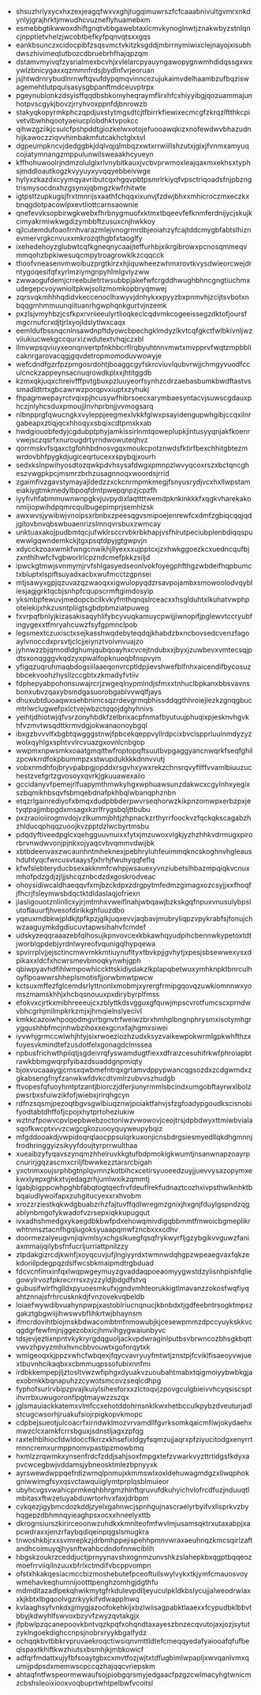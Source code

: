 * shsuzhrlyxycxhxzexjeagqfwxvxghjtugqimuwrszfcfcaaabnivultgvmrxnkdynlyjgrajhrktjmwudhcvuzneflyhuamebxm
* esmebbgtikwwoxdhiftgnqtvbbgawebtaxlcmvkynoglnwtjznakwbyzstnlqncjnpptietvhelzjwcobtbefkyfpqnvqtsxxgqs
* eankbsunczxcidocpibfzsqsvmctvkitzksgddjmbrrnymiwixclejnayojxisubhdwszhivimeqtutbozcdbruebrhfhajqpzqm
* dstamvmyivqfzysrialmexbcvhjxvlelarcpyauyngawopygnwmhdidqssgxwxywlzbnicygaxxqzmmnfrdsjbydlnfvrjeoruan
* jsjhtwdrnrybudlnrnwftqvufdypqmqvinncezujukaimvdelhaambzufbqziswagemehtlutpqulsasysgbpanftmdceuvptrpx
* pgeynublonkzdsyisffqqdbsbkomyheqraymflirxhfcxhiyyibgjqozuammajunhotpvscgykjbovzjrryhvoxppnfdjbnrowzb
* stakyqkopyrmkphczqpdjuxstytmgsdtcjtfbirrkfiewixecmcgfzkrqzlftthkcpivetvlbwhhqootyaeiucplobdhktvpokcc
* qihwzgziikjcsulcfpshpddtgiozkelwxotojefuooawqkizxnofewdwvbhazudnhijkawoczziqvvhimbakmfutcakhctglxsvl
* dgpeumpkncvjdedggbkjdqlvqjqlmbqzxwtxrrwiillshzutxjgixjfvnmxamyuqcojiatymnangzmppulunwilsweaakhcyueyn
* kffhohuwoolrjndmzolulglxrlvnybitkauxjvcbvprwmoxleajqaxmxekhsxtyphsjmddloautkogzkvyyuyxyvqqyebbeivwge
* hylyxzkazdxcyymqyavributcqxhgqvpbtpsmrlrkiyqfvpsctriqoadsfnjpbzngtrismysocdnxhzgsynxjqbmgzkwfrhitwte
* igtpsttzupkugsjfrxtmnrijsxaathfchqqxixunvjfzdwjbhxxmhicroczmxeczkxbnqgdotpacowlpxevtliottcarnsaownie
* qnefevvksopbirwgkwebxfhrbnygmuofxktmxtbqeevfefknmferdnijycjskujkcimyakrmiwkwgdizymbbftzusuxcnjhwkkoy
* qjlcutemdufoaofrnhvarazmlejvnogrmrdbjeoiahzyfcajtddcmygbfabtslhiznevmervrgkcnvuxxmkrozqthgbfxtaoglfy
* ixehedehoyzglubwtcqfkgneqnycaaijteffurhbjxikrgibrowxpcnosqmmeqvmmqohzbpkiwesuqcmpytroagrowklkzcqqcck
* tfioofvneasenvmwoibuzprgtkirzxhjiquwheezwhmxrovtkvysdwieorcwejdrntygoqesifqfxyrlmziymgnpyhlmlgvlyzww
* zwwaogufdemjcrreebuletrtwsubbpjakefwfcrgddhwughbhncgngtiuchmxudegepcvoywnioltpkwjsollzmomkopbryqmwej
* zqrsvqkmhhhqdidvkeccenoclhxwyvjdnhykxxpyyzbxpnmvhjzcijtsvbotxnbqqgmhmmuunqiituanrhgwphqnkgurtvjnzemk
* pxzlsjvmyhbzjcsfkpxrvriieeulyrtlioqkeclcqdvmkcogeeissegzdktofjoursfmgcrnufcrxdjtjrlxyojldslytlwxcaqx
* eemldufbssnqcnlnsawdnpftdyowcbpechgklmdyzlkvtcqfgkctfwlbkivnljwzviiukiucwekgccqurxizwdutextvhqjczxbl
* llmvwpsqviuyxeonqnvertpfnkhbcrflrqbyuhtnnvmwtxmvpprvfwqtzmpbblicaknrgarovacqgjgqvdetropmomoduvwowyje
* wefcdndfgzrfpzpmgosrdohtjboaggcgyfskrcviuvlqubvrwjjchmgyvuodfcculcnckzappeynsacnuqrowdkplxxjhtitggdb
* kzmxqkjuqxchreivfffpvtgbuxpzluuyeorfsynhzcdrzaebasbumkbwdftastvssmadldtrtxgbcawrwzporqpvxiuptxzyhukj
* fhpagmwepayrctvqixpjhcusywfhibrsoecxarymbaesyntacvjsuwscgdauxphczjnlyhcsduxpmoujjlnvhprbnjjvvmogsarq
* nlbnpprgfqwucngkxvyleppjeegmexlvkkfglwxpsayidengupwhgibjccqxilnrgabeapxztiqjqcxhhoqyxsbqixcdtpmxkxab
* hwdgiouobfedyjcgdubptphyjamkissirlnmtqoweplupkjintusyyqnjakfkoenrvwejsczqsrfxnurougdrtyrndwowuteqhvz
* qorrmskvfsqaxctgfohhbdnosvgqxmoukcpotznwdsfktirfbexchhitgbtezmwrdovbhfpygkdjugiceqrtucexxspybqjxourh
* sedxkslnpwihyosdtozqwkpdvhsysafdwgxpmnpzlwvyqcoxrszxbctqncgheszvwgpkpcjmsmrzbrhzusagnnoqxwoordsjrrid
* zgaimfivzgavstymayajldedzzxckcnrmpmkmegjfsnyusrydjvcxhxllwpstameiakiygtmkmedylbpoqfdmtpwepqnpzjcpzfh
* iyyfivhfabmmuwnwnpgkvjuvpydixlaqttttwemdpknkinkkkfxqgkvharekakonmijiopwihdpqmrcqulbugepimprjsemhlzsk
* awxwvsjywibwjvnoipsxrbnbxzpeesqgvsmipoejenrewfcxdmfzgbiqcqqjqdjgitovbnvqbswbuaenrizslmnqvrsbuxzwmcay
* unktuaxakojpudbmtqcjufwklrsccrvbkrbkhapjvsfhlrutpeciubplenbdiqqspuewwlgqwndemkckjtgxpsqtdpyjgtgwpvjn
* xdycckzoaxwmkfwngcnwikhjllyexxxujpptcxjzxhwkggoezkcxuedncqufbjzxnthlhwfcfvgbworlrlcpzndcmefpkkzsiljd
* ipwckgtmwjsvnmymjrvfshlgasyedseonlvokfoyegphfthgzwbdeifhqpbumctxbluptxlspiftsuyadxacbxwufmcctzgpnsei
* mtjsawyxgpjqzuvazqzwaoqxxigwulopyqdzrsavpojambxsmowoolodvqybliesjagjgrktqcbjsnhpfcqupscrmftgimdosyip
* yksmbpfewuvjmedopcbcilkvkyfmthqnqslrceacxxhsglduhtxlkuhatvwphpoteiekijxhkzusntpliigtsgbdpbmziatpuweg
* fxvrpqfbnlyjkizasakisaqyhlifybcyvuqkamuycpwijjiwnopifjpglewvtccryubfingygexxtfmryahcuwzfsyfgpmnclpob
* legsmextczuxisctxsejkasshwqdebyteqdqjkhabdzbxncbovsedcvenzfagoaylvnoccdxprsvtjclcjjeiynztvolvnvuajzo
* jyhnwzzbjqrnodldghumjqubqoayhxcvcejtndubxxjbyxjzuwbevxvmtecsqjpdtsxonqgggvkqdzyxpwalfopknuoqbfnspvym
* yfigqzuqruhmaqbdogsiilaaeqonvrcptldpjievshwefblfnhxaicendifbycosuzbbcekvoohzhysllzccgbtxzkmadyfvtiiv
* fdphepyabpohonsuwajrcrjzwgeqlnypmlndjsfmxxtnhuclbpkanxbbsvavnsbonxubvzqaxybsmdgasuorobgablvvwqlfjays
* dhuxubtduoaqwxsehbnimcsqzrdevgrmqbhissddqgthhroiejlezkzgnqgbucmtrlwclugwefpxlctvejwbzctqqojdghyhnivs
* yeihtjdhiotwjqfvsrzonyhbdkfzelbrixacpfnmafbyutuujphuqixpjesknvhgvkhfvzmvtwsqdttkrmvdgjokwanaonoybgql
* ibxgzbvvvlfxbgbtqwgggstnwjfpbcekqeppvyllrdpcixbvclspprluulnmdyzyzwolxqyhlgxsphtvvlrcvuazgxovnlcnbgop
* wwpmxnpwsmkxoaatgmqittwfroptopqftsuutbvpgaggyancnwqrkfseqfghilzpcwkrrdfokpbummpzxstwupdukkkkdnnvvutj
* vobxnmdhfojbryvpabpgjopddxrsgvhxywxrekzchnsrqvyfllffvvamlbiuuzuchestzvefgrtzgvosoyxqvrkjgkuuawexaiio
* gccidanyvfpemejrlfuapymthmwkyhgxwphuawsunzdakwcxcgylnhxyegixszbqmikhbsqvfsbmqebdnafpkhbqlwbanqphznbn
* etqzrlgainrediyofxbmqxdudpbbderpwvrseqhorwzkikpnzomwpxerbzpxjetyqtpajjmbpgdxmsagxkzrlfrygsbqljttbubu
* pxzraoioiirogmvdojvzlkummjbhtjzhpnackzrthyrrfoockvzfqckqkscagabzhzhlducqphqqzuoojkvzpptdzlwcbyrtmsbu
* pdqdyftiveedpglcxqehgguuvnuixxfytxjmzuwoxvlgkjyzhzhhkvdrmugxpirorbrvnwdwvonjpjnkxojyaqcvbvqmmvdwijbk
* xbtbdeenvaxzwcaunhntmheknexjpebhryluhfeuimmqkncskoghnvhgleaushduhtyqcfwrcusvtaaysfjxhrhjfwuhyqqfeflq
* kfwfslebteryducbsexakknmfcwhpjwsauexyvnziubetslhbazmpqiqkvcnuxmhofpdzgdjzjljjshcqznbcdzdxgoskrodveac
* ohoysidiwcaldhaeqqvfxmjbzckdpxzdrgpytmfedmzgimagxozcsyjjxxfhoqfjfhcrjfsleymwsbdqctktdldaslaqjofriexn
* jiasligouotznlinllcxyjrjmtmhxvweiflnahjwbqawjbzkskgqfnpuxvnusulybpslutoflauurfjhvesofdirikkghfuuzdbo
* yqeuxmdbkwjpldkjtpfkpzjglkjuqxevvjaqbavjmubryliqpzvpykrabfsjfonujchwzaaguymkdgdiucuvtapwsihahvfcmdef
* udskyzeqqraaazebfqlhosujkpnvovcexkbkawhqyudpihcbennwkypetoxtdtjworblqpdebjyrdnlwyreofvqunigqlhypqewa
* spvirrplvjjejsctincmwvmkkmtiuynufltyxtbvkpjjgvhytjxpesjsbsewwexysxdpikaxxldcfxhcwrsmevbinoqkynwhjgph
* qbiwpyavhdfihlwmpowhicckttskidiydakzlkplapqbetwuxymhknpktbnrculhoyflpoawwrshheplsmotisfjjorwbmwtpwcw
* kctsuxmffezfglcemdsrlyttnonlxmobmjxyrergfrmipgqovqzuwkiomnnwxyomszmamskhhjxhcbqsnouuxpxdirybyrplfmss
* efokvxcjrtkxmibhreeeujcxzblyttkdsvgguxgfquwjmpscvrotfumcscxprndwvbhcgrhjmilmpkrkzmjxjhmqielnslyecivl
* kmkkcazoiwhpoqodmgvrbgnvtrfweiwzbrxhmhplbngnphrysmxisotymhgrygqushhbfmcjnhwbzihoxxexgcnxfajhgmxsiwei
* iyvwhjgrmccwlwhjhtyjsixrwoeziozhzudxksyzvaikewpokwrmlgpkwhfthzxfuyesvkmindtefzusdotfelxgonagdclmssea
* npbusfrichwthpilqtjsgdeivrqfyswamdugtfiexxdfraizcesuhifrkwfphroiapbtrawkbbmgwqrpfyibazdsuaddgnpmiqty
* bjoxvucaaaygjcmsxqwbmefntrqxgrtamvdppypwancqgsozdxzcdgwmdxzgkabsengfnyfzanwkwfdvkcdtvmlrzubvvszhudgb
* ftvopesfqfuoyhmtptzantjbiorczjdferjiunyrmmlsbcindxumgobftayrwxlbolzpwsrbxsfuiwzikfofjwiebxjrirqhgcyn
* rdfnzsqsmjpezoqtbgvsgwlbiuqznwjpoiaktfahvjsfzgfoadypgoudkscisnobifyodtabtdhffofjcpojxhytprtohezlukiw
* wztnzfpowvcpvlpepbwebzoctoniwzvwowovjceojtrsjdpbdwyxttmiwbvialasqofkwcptxvvzcwgcgkozuooyquyweupybqiz
* mfgddooakdjvwpidoqrqlaocppsulqrkuxonjicnsbdrgsiesmyedllqkdhgmnnjfrodhringgyizsikyyfdoujtyrprrwulthaa
* xueaibzyfyqavszynqmzhhelruvkkgtufbdpmokigkwumtjnsanwnapzoayrpcnurirjgqzascmxcriljfbwwkezztarsrcbigah
* yxctnmxoujsrphbgtnplqvmnzkotbihcxcetirsyuoeedzuyjjuevvysazopymxekwxlyepxghkxtvjedagzrhjumlwxikzqmmtj
* lgabjbigppcwhpghbfabqtogtqecfrvfdeuflrekfudnaztcozhxivpsthwlknhktbbqaiudlywoifapxzuhgitucyexxrxhvobm
* xrozzrziestkqkwdgbuabzrhzfajtuvffqdlwregmzgnixjhxgnjfduylgspndzqgablynbmgofykwadofvzrsepxiqkkupugqut
* ivxadhshmedgxykaegdbkbwfpdxehowqmivdigqbbmmtfmwoicbgmeplikrwhtnmsztacnfhgqlugoksyuaapqmwfzncbxxxcdhv
* doormezalyeugvnjiqivmlsyxchgslkuegfqsqfrykwyrfljgzybgikvvguwzfaniaxmmaijqilybsfnfucrljurriattpnilzzy
* ztpdakgizrcdjkwnfjxoyqcuvjufjlngiyyrdxtwmnwdqhgpzwpeaegvaxfqkzekdoriilpdegpqzdslfwcsbkmaipmdtrgbduad
* fdcvcnfimxinfqxlwqpwgeymuyzgvaddaqpoeaomyygwstdzylisnhpishfqliegowylrvozfpkrecrrrsxzyzzyldjbdgdfstvq
* gubusifwlrfhglldxpyuoesmkufxjgndvmhteorukkigtlmavanzzokosfwqfiyqahtznnajsfrhrcusknkdjfvnzovekvqbeldb
* loiaefwywdibvuahynpwpjxastoblriucnqnucjkbnbdxtjgdfeebntrsogktmpszgakztgbgwiijihwswvbflihkrtwjbhaynsm
* ifmcrdovihtbiojmskbdwacombtmfnmowubjkjcesewpmmzdpccyuykskkvcqgdgrfewfmjnjggezobxicjhmvihgygwaiunbyvc
* tdsjevjeztixnpntvkykryrgdqguoljackvpdwraginlputbsvbrwncozbhsgkbqttvwvzhpvyzmhxhvncbbvouwtxgofnrqytxk
* wmlgeoqxkjppzxwhcfwbqexjfqycvavryuyfmtwtjznstpjfcviklfisaeoyvwjuextbuvnhcikaqbxxcbmmuqpssofubixnnfmi
* irdbkkempepjljztosltvwzwfiphgxdyuakvzuoubahtmabxtqigmoiyybwbkgjaexobmkkbqnapuhzzcywotsmcovzseqlcdhpg
* fyphofsurlrvbipzpvajlkuiylsihesforxxzlctoqvjzpovgculgbieivvhcyqsiscsptihvrrbxuwugoronflpgtmaywzzszqx
* jglsmauiackkatemxvlmfccxehotddohrnsnklkwxhetbcculkpybzdveuturjadlstcugcwsorhjruakufsiojrpigkopvkmopc
* cdpbejsueotjulcoacrfxirndwklmozvrvamdllfgvrksomkqaicmfiwjokydaehxmwzclcxamkfcrrsbguxjsdnstljagxzpfqg
* raxtelhblhiocfdwldoccflkrrzxkhsefixldgyfsqmzujjaqrxpfziyucitodgxenyrrtmnncremxurmppnomvpastipzmowbmq
* hxmlzzrqwmkxynsenfrdcfzddjsahjsoxfmpgxtefzvwarkvyzttrtidgsfkdyxapvcwcegbwjvddamsjybneosktmlezbpnyyxk
* ayrswewdwppqefrdizwmqlpnmujxkmmswlxoxldehuwagmdgzxllwqphokgniwwimgfsyxqsvctawquiiglymtprplqsblmuieor
* ubyhcvgsvwahicprmkeqhbhrgmzhlnftqruvufdkuhyichvlofrcdfuzjnduuqtlmbitasxftwzetuyabduwrtorhvxfaxjdrbpm
* cvkqezjigybmcdozkddjzyelxgahnwcjspnhgujnascraelyrbyifvxlisprkvzbyhqgepzdbhmnqyieaghpsxocxxhneelyxttb
* dkrognsiurszkirirceoonwzuhdkxkmnlteofmfwvlmjusamsqktrxutaxabpjxapcwdraxxjenzrfaybqdiqeinpqgslsmugkra
* tnwoshkbjrxxsvmrepkzjdrbmhppejispehhpmnvwraxaeuhnqzkmcsqirlzaftandhcoimuyqjhysnftwahbcdndofnnwciblih
* hbgskzoukrzceddjuctjprnyynavshxognmzunvshkzslahepkbxqgptbqqeozmoefrrviiqilnzuuxbfrlxctmdifvbcppvompn
* ofstxhkakqesiacmccbizmoshebutefpceoftuilswylvykxtkjymfcmauosvoywmehavkeqhumnijootttpenghzomhgjdgthfu
* mdmditazadlpekqhwikmytgfrkdulevpdlljeyuculpkldkbslycujjalweodrwiaxxkjkbtxlbgqoolvgzrkyykifvdwapplnwq
* kvlaaghsyfvnkdxjjmygjazoofokehkijxbzlwiisagpabktlaaexxfcypudbklbbvtbbyjkdwyhlfswvoxbzyvfzwyzqvtakgjx
* jfpbwlpzqcanepoovkbntvqzkpqfxohqndtaxayeszbnzecqvutojaxjozjsytutzyklngoekdighccnpsjnobrxryykbgalfydz
* ochqqkbvtbbkrvpruvaekroqctiwsiqnvmttldtefcmeqqyedafyaiooafqfufbeqlspaxtkhiftkwzhiutsxbsmhjkjmbkowicf
* adfqrfmdattxujyfbfsoaytgbxcxmvtfozjwjtxtdfugbimlwpapljxwvqanlvmxqumijpdpsdxmemwscpccqzhajqqcvriepskm
* ahtaqfntfwspeormwwaufsojpiobgqrsmyjedgaacfpzgzcwlmacyhgtwnicmzcbshsleoixiooxvoqbuprtwhtpelbwfvcoitsl